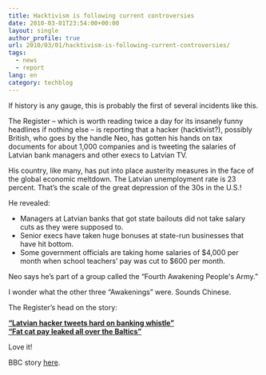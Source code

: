 ```yaml
---
title: Hacktivism is following current controversies
date: 2010-03-01T23:54:00+00:00
layout: single
author_profile: true
url: 2010/03/01/hacktivism-is-following-current-controversies/
tags:
  - news
  - report
lang: en
category: techblog
---
```

If history is any gauge, this is probably the first of several incidents like this.

The Register – which is worth reading twice a day for its insanely funny headlines if nothing else – is reporting that a hacker (hacktivist?), possibly British, who goes by the handle Neo, has gotten his hands on tax documents for about 1,000 companies and is tweeting the salaries of Latvian bank managers and other execs to Latvian TV.

His country, like many, has put into place austerity measures in the face of the global economic meltdown. The Latvian unemployment rate is 23 percent. That’s the scale of the great depression of the 30s in the U.S.!

He revealed:

  * Managers at Latvian banks that got state bailouts did not take salary cuts as they were supposed to.
  * Senior execs have taken huge bonuses at state-run businesses that have hit bottom.
  * Some government officials are taking home salaries of $4,000 per month when school teachers’ pay was cut to $600 per month.

Neo says he’s part of a group called the “Fourth Awakening People's Army.”

I wonder what the other three “Awakenings” were. Sounds Chinese.

The Register’s head on the story:

<a href="http://www.theregister.co.uk/2010/02/26/latvian_hacker_whistleblower/" target="_blank"><span><span><b> “Latvian hacker tweets hard on banking whistle”<br />“Fat cat pay leaked all over the Baltics”</b></span></span></a>

Love it!

BBC story <a href="http://news.bbc.co.uk/2/hi/technology/8533641.stm" target="_blank">here</a>.